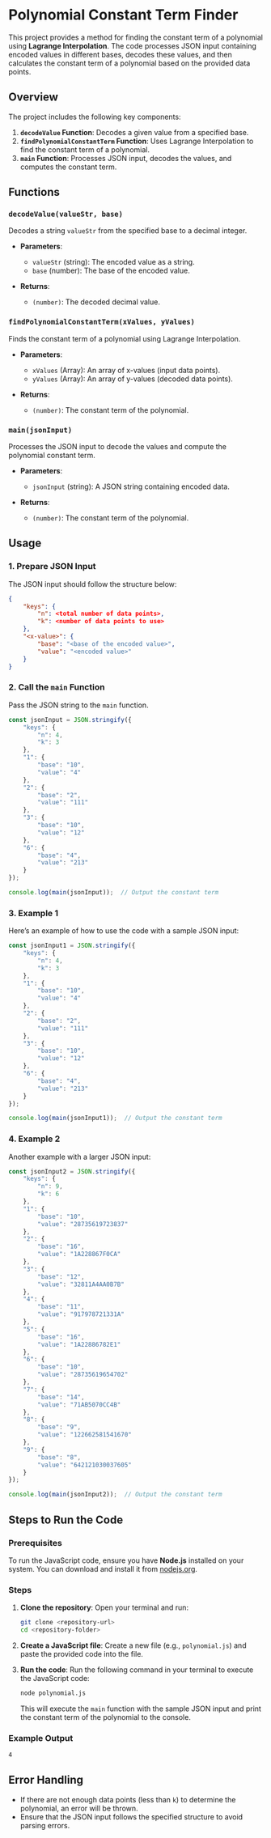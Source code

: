 # Polynomial Constant Term Finder

This project provides a method for finding the constant term of a polynomial using **Lagrange Interpolation**. The code processes JSON input containing encoded values in different bases, decodes these values, and then calculates the constant term of a polynomial based on the provided data points.

## Overview

The project includes the following key components:

1. **`decodeValue` Function**: Decodes a given value from a specified base.
2. **`findPolynomialConstantTerm` Function**: Uses Lagrange Interpolation to find the constant term of a polynomial.
3. **`main` Function**: Processes JSON input, decodes the values, and computes the constant term.

## Functions

### `decodeValue(valueStr, base)`
Decodes a string `valueStr` from the specified base to a decimal integer.

- **Parameters**:
  - `valueStr` (string): The encoded value as a string.
  - `base` (number): The base of the encoded value.
 
- **Returns**:
  - `(number)`: The decoded decimal value.

### `findPolynomialConstantTerm(xValues, yValues)`
Finds the constant term of a polynomial using Lagrange Interpolation.

- **Parameters**:
  - `xValues` (Array<number>): An array of x-values (input data points).
  - `yValues` (Array<number>): An array of y-values (decoded data points).
 
- **Returns**:
  - `(number)`: The constant term of the polynomial.

### `main(jsonInput)`
Processes the JSON input to decode the values and compute the polynomial constant term.

- **Parameters**:
  - `jsonInput` (string): A JSON string containing encoded data.
 
- **Returns**:
  - `(number)`: The constant term of the polynomial.

## Usage

### 1. Prepare JSON Input

The JSON input should follow the structure below:

```json
{
    "keys": {
        "n": <total number of data points>,
        "k": <number of data points to use>
    },
    "<x-value>": {
        "base": "<base of the encoded value>",
        "value": "<encoded value>"
    }
}
```

### 2. Call the `main` Function

Pass the JSON string to the `main` function.

```javascript
const jsonInput = JSON.stringify({
    "keys": {
        "n": 4,
        "k": 3
    },
    "1": {
        "base": "10",
        "value": "4"
    },
    "2": {
        "base": "2",
        "value": "111"
    },
    "3": {
        "base": "10",
        "value": "12"
    },
    "6": {
        "base": "4",
        "value": "213"
    }
});

console.log(main(jsonInput));  // Output the constant term
```

### 3. Example 1

Here’s an example of how to use the code with a sample JSON input:

```javascript
const jsonInput1 = JSON.stringify({
    "keys": {
        "n": 4,
        "k": 3
    },
    "1": {
        "base": "10",
        "value": "4"
    },
    "2": {
        "base": "2",
        "value": "111"
    },
    "3": {
        "base": "10",
        "value": "12"
    },
    "6": {
        "base": "4",
        "value": "213"
    }
});

console.log(main(jsonInput1));  // Output the constant term
```

### 4. Example 2

Another example with a larger JSON input:

```javascript
const jsonInput2 = JSON.stringify({
    "keys": {
        "n": 9,
        "k": 6
    },
    "1": {
        "base": "10",
        "value": "28735619723837"
    },
    "2": {
        "base": "16",
        "value": "1A228867F0CA"
    },
    "3": {
        "base": "12",
        "value": "32811A4AA0B7B"
    },
    "4": {
        "base": "11",
        "value": "917978721331A"
    },
    "5": {
        "base": "16",
        "value": "1A22886782E1"
    },
    "6": {
        "base": "10",
        "value": "28735619654702"
    },
    "7": {
        "base": "14",
        "value": "71AB5070CC4B"
    },
    "8": {
        "base": "9",
        "value": "122662581541670"
    },
    "9": {
        "base": "8",
        "value": "642121030037605"
    }
});

console.log(main(jsonInput2));  // Output the constant term
```

## Steps to Run the Code

### Prerequisites
To run the JavaScript code, ensure you have **Node.js** installed on your system. You can download and install it from [nodejs.org](https://nodejs.org/).

### Steps

1. **Clone the repository**:
   Open your terminal and run:
   ```bash
   git clone <repository-url>
   cd <repository-folder>
   ```

2. **Create a JavaScript file**:
   Create a new file (e.g., `polynomial.js`) and paste the provided code into the file.

3. **Run the code**:
   Run the following command in your terminal to execute the JavaScript code:
   ```bash
   node polynomial.js
   ```

   This will execute the `main` function with the sample JSON input and print the constant term of the polynomial to the console.

### Example Output

```bash
4
```

## Error Handling

- If there are not enough data points (less than `k`) to determine the polynomial, an error will be thrown.
- Ensure that the JSON input follows the specified structure to avoid parsing errors.
